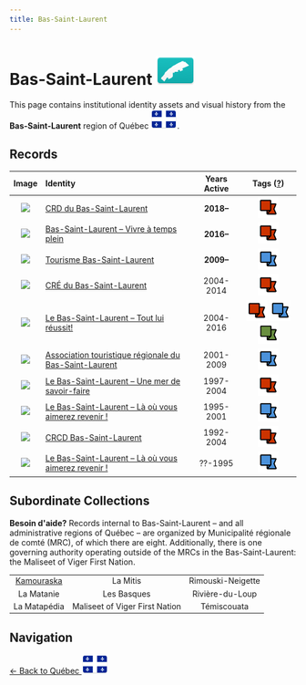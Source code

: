 ```yaml
---
title: Bas-Saint-Laurent
---
```


# Bas-Saint-Laurent <img src="../../../images/FlagKit/NA/CA/QC/01/01@3x.png" class="flagkit-head">

This page contains institutional identity assets and visual history from the **Bas-Saint-Laurent** region of Québec <img src="../../../images/FlagKit/NA/CA/QC/QC@2x.png" class="flagkit">.

## Records

| Image | Identity | Years Active | Tags ([?](/guide/flags.html#Flags-Aiding-in-Classification)) |
| :---: | :------- | :-----------:| :---: |
| <img src="https://f001.backblazeb2.com/b2api/v1/b2_download_file_by_id?fileId=4_z28c49eac21252eda5eb50012_f1124ba68ace580c4_d20181014_m002758_c001_v0001106_t0051" class="record-thumb"> | [CRD du Bas-Saint-Laurent](01/CRD.html) | **2018–** | <img src="../../../images/cat_flags/01.png" class="catflag"> |
| <img src="https://f001.backblazeb2.com/b2api/v1/b2_download_file_by_id?fileId=4_z28c49eac21252eda5eb50012_f108c00582b8c5b33_d20181014_m002528_c001_v0001043_t0007" class="record-thumb"> | [Bas-Saint-Laurent – Vivre à temps plein](01/VTP.html) | **2016–** | <img src="../../../images/cat_flags/01.png" class="catflag"> |
| <img src="https://f001.backblazeb2.com/b2api/v1/b2_download_file_by_id?fileId=4_z28c49eac21252eda5eb50012_f110c4af85d526d97_d20181015_m061733_c001_v0001040_t0025" class="record-thumb"> | [Tourisme Bas-Saint-Laurent](01/TBSL.html) | **2009–** | <img src="../../../images/cat_flags/02.png" class="catflag"> |
| <img src="https://f001.backblazeb2.com/b2api/v1/b2_download_file_by_id?fileId=4_z28c49eac21252eda5eb50012_f1128f6694639b1c4_d20181014_m001009_c001_v0001037_t0058" class="record-thumb"> | [CRÉ du Bas-Saint-Laurent](01/CRE.html) | 2004-2014 | <img src="../../../images/cat_flags/01.png" class="catflag"> |
| <img src="https://f001.backblazeb2.com/b2api/v1/b2_download_file_by_id?fileId=4_z28c49eac21252eda5eb50012_f107fe5dc5399a2f5_d20181014_m000603_c001_v0001009_t0013" class="record-thumb"> | [Le Bas-Saint-Laurent – Tout lui réussit!](01/TLR.html) | 2004-2016 | <img src="../../../images/cat_flags/01.png" class="catflag"> <img src="../../../images/cat_flags/02.png" class="catflag"> <img src="../../../images/cat_flags/04.png" class="catflag"> |
| <img src="https://f001.backblazeb2.com/b2api/v1/b2_download_file_by_id?fileId=4_z28c49eac21252eda5eb50012_f10074c3f80bcce48_d20181014_m191911_c001_v0001026_t0014" class="record-thumb"> | [Association touristique régionale du Bas-Saint-Laurent](01/ATRBSL.html) | 2001-2009 | <img src="../../../images/cat_flags/02.png" class="catflag"> |
| <img src="https://f001.backblazeb2.com/b2api/v1/b2_download_file_by_id?fileId=4_z28c49eac21252eda5eb50012_f10548e4cd8864dff_d20181023_m122629_c001_v0001032_t0054" class="record-thumb"> | [Le Bas-Saint-Laurent – Une mer de savoir-faire](01/MSF.html) | 1997-2004 | <img src="../../../images/cat_flags/01.png" class="catflag"> |
| <img src="https://f001.backblazeb2.com/b2api/v1/b2_download_file_by_id?fileId=4_z28c49eac21252eda5eb50012_f112594aab0c24daf_d20181026_m062938_c001_v0001037_t0023" class="record-thumb"> | [Le Bas-Saint-Laurent – Là où vous aimerez revenir !](01/ATR95.html) | 1995-2001 | <img src="../../../images/cat_flags/02.png" class="catflag"> |
| <img src="https://f001.backblazeb2.com/b2api/v1/b2_download_file_by_id?fileId=4_z28c49eac21252eda5eb50012_f1051550d0dab74ee_d20181014_m001344_c001_v0001091_t0006" class="record-thumb"> | [CRCD Bas-Saint-Laurent](01/CRCD.html) | 1992-2004 | <img src="../../../images/cat_flags/01.png" class="catflag"> |
| <img src="https://f001.backblazeb2.com/b2api/v1/b2_download_file_by_id?fileId=4_z28c49eac21252eda5eb50012_f111a9ec6e18a9d46_d20181026_m033821_c001_v0001104_t0045" class="record-thumb"> | [Le Bas-Saint-Laurent – Là où vous aimerez revenir !](01/ATR.html) | ??-1995 | <img src="../../../images/cat_flags/02.png" class="catflag"> |

## Subordinate Collections

**Besoin d'aide?**
Records internal to Bas-Saint-Laurent – and all administrative regions of Québec – are organized by Municipalité régionale de comté (MRC), of which there are eight. Additionally, there is one governing authority operating outside of the MRCs in the Bas-Saint-Laurent: the Maliseet of Viger First Nation.

| | | |
| :--: | :--: | :--: |
| [Kamouraska](01/KAM.html) | La Mitis | Rimouski-Neigette |
| La Matanie | Les Basques | Rivière-du-Loup |
| La Matapédia | Maliseet of Viger First Nation | Témiscouata |

## Navigation

[← Back to Québec <img src="../../../images/FlagKit/NA/CA/QC/QC@2x.png" class="flagkit">](../QC.html)
